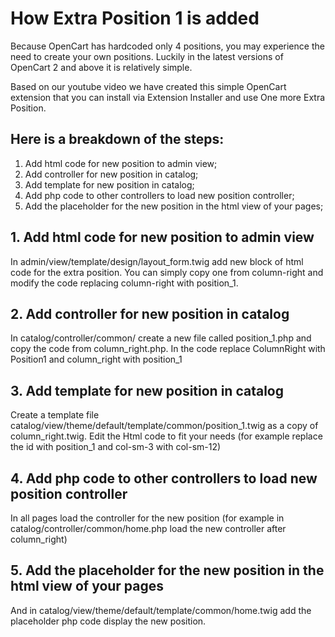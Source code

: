 # How Extra Position 1 is added
Because OpenCart has hardcoded only 4 positions, you may experience the need to create your own positions. Luckily in the latest versions of OpenCart 2 and above it is relatively simple.

Based on our youtube video we have created this simple OpenCart extension that you can install via Extension Installer and use One more Extra Position.

## Here is a breakdown of the steps:

1. Add html code for new position to admin view;
2. Add controller for new position in catalog;
3. Add template for new position in catalog;
4. Add php code to other controllers to load new position controller;
5. Add the placeholder for the new position in the html view of your pages;

## 1. Add html code for new position to admin view
In admin/view/template/design/layout_form.twig add new block of html code for the extra position. You can simply copy one from column-right and modify the code replacing column-right with position_1.

## 2. Add controller for new position in catalog
In catalog/controller/common/ create a new file called position_1.php and copy the code from column_right.php. In the code replace ColumnRight with Position1 and column_right with position_1

## 3. Add template for new position in catalog
Create a template file catalog/view/theme/default/template/common/position_1.twig as a copy of column_right.twig. Edit the Html code to fit your needs (for example replace the id with position_1 and col-sm-3 with col-sm-12)

## 4. Add php code to other controllers to load new position controller
In all pages load the controller for the new position (for example in catalog/controller/common/home.php load the new controller after column_right)

## 5. Add the placeholder for the new position in the html view of your pages
And in catalog/view/theme/default/template/common/home.twig add the placeholder php code display the new position.
